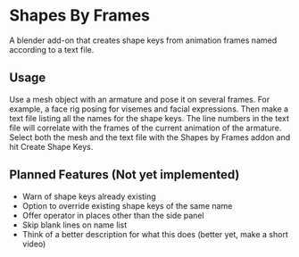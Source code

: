 # Shapes By Frames
 A blender add-on that creates shape keys from animation frames named according to a text file.


## Usage
 Use a mesh object with an armature and pose it on several frames. For example, a face rig posing for visemes and facial expressions. Then make a text file listing all the names for the shape keys. The line numbers in the text file will correlate with the frames of the current animation of the armature. Select both the mesh and the text file with the Shapes by Frames addon and hit Create Shape Keys.


## Planned Features (Not yet implemented)
* Warn of shape keys already existing
* Option to override existing shape keys of the same name
* Offer operator in places other than the side panel
* Skip blank lines on name list
* Think of a better description for what this does (better yet, make a short video)
